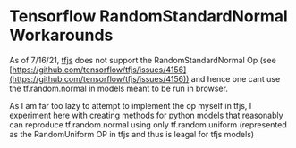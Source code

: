 
# Tensorflow RandomStandardNormal Workarounds

As of 7/16/21, [tfjs](https://github.com/tensorflow/tfjs) does not support the RandomStandardNormal Op (see [https://github.com/tensorflow/tfjs/issues/4156](https://github.com/tensorflow/tfjs/issues/4156)) and hence one cant use the tf.random.normal in models meant to be run in browser. 

As I am far too lazy to attempt to implement the op myself in tfjs, I experiment here with creating methods for python models that reasonably can reproduce tf.random.normal using only tf.random.uniform (represented as the RandomUniform OP in tfjs and thus is leagal for tfjs models)
